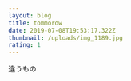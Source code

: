 ```yaml
---
layout: blog
title: tommorow
date: 2019-07-08T19:53:17.322Z
thumbnail: /uploads/img_1189.jpg
rating: 1
---
```

違うもの
